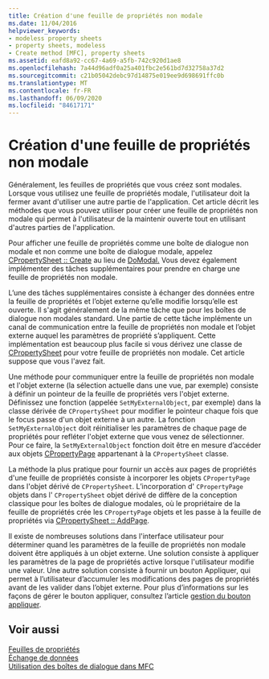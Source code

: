 ```yaml
---
title: Création d'une feuille de propriétés non modale
ms.date: 11/04/2016
helpviewer_keywords:
- modeless property sheets
- property sheets, modeless
- Create method [MFC], property sheets
ms.assetid: eafd8a92-cc67-4a69-a5fb-742c920d1ae8
ms.openlocfilehash: 7a44d96adf0a25a401fbc2e561bd7d32758a37d2
ms.sourcegitcommit: c21b05042debc97d14875e019ee9d698691ffc0b
ms.translationtype: MT
ms.contentlocale: fr-FR
ms.lasthandoff: 06/09/2020
ms.locfileid: "84617171"
---
```

# <a name="creating-a-modeless-property-sheet"></a>Création d'une feuille de propriétés non modale

Généralement, les feuilles de propriétés que vous créez sont modales. Lorsque vous utilisez une feuille de propriétés modale, l'utilisateur doit la fermer avant d'utiliser une autre partie de l'application. Cet article décrit les méthodes que vous pouvez utiliser pour créer une feuille de propriétés non modale qui permet à l'utilisateur de la maintenir ouverte tout en utilisant d'autres parties de l'application.

Pour afficher une feuille de propriétés comme une boîte de dialogue non modale et non comme une boîte de dialogue modale, appelez [CPropertySheet :: Create](reference/cpropertysheet-class.md#create) au lieu de [DoModal.](reference/cpropertysheet-class.md#domodal) Vous devez également implémenter des tâches supplémentaires pour prendre en charge une feuille de propriétés non modale.

L’une des tâches supplémentaires consiste à échanger des données entre la feuille de propriétés et l’objet externe qu’elle modifie lorsqu’elle est ouverte. Il s'agit généralement de la même tâche que pour les boîtes de dialogue non modales standard. Une partie de cette tâche implémente un canal de communication entre la feuille de propriétés non modale et l’objet externe auquel les paramètres de propriété s’appliquent. Cette implémentation est beaucoup plus facile si vous dérivez une classe de [CPropertySheet](reference/cpropertysheet-class.md) pour votre feuille de propriétés non modale. Cet article suppose que vous l'avez fait.

Une méthode pour communiquer entre la feuille de propriétés non modale et l'objet externe (la sélection actuelle dans une vue, par exemple) consiste à définir un pointeur de la feuille de propriétés vers l'objet externe. Définissez une fonction (appelée `SetMyExternalObject`, par exemple) dans la classe dérivée de `CPropertySheet` pour modifier le pointeur chaque fois que le focus passe d'un objet externe à un autre. La fonction `SetMyExternalObject` doit réinitialiser les paramètres de chaque page de propriétés pour refléter l'objet externe que vous venez de sélectionner. Pour ce faire, la `SetMyExternalObject` fonction doit être en mesure d’accéder aux objets [CPropertyPage](reference/cpropertypage-class.md) appartenant à la `CPropertySheet` classe.

La méthode la plus pratique pour fournir un accès aux pages de propriétés d'une feuille de propriétés consiste à incorporer les objets `CPropertyPage` dans l'objet dérivé de `CPropertySheet`. L’incorporation d' `CPropertyPage` objets dans l' `CPropertySheet` objet dérivé de diffère de la conception classique pour les boîtes de dialogue modales, où le propriétaire de la feuille de propriétés crée les `CPropertyPage` objets et les passe à la feuille de propriétés via [CPropertySheet :: AddPage](reference/cpropertysheet-class.md#addpage).

Il existe de nombreuses solutions dans l'interface utilisateur pour déterminer quand les paramètres de la feuille de propriétés non modale doivent être appliqués à un objet externe. Une solution consiste à appliquer les paramètres de la page de propriétés active lorsque l'utilisateur modifie une valeur. Une autre solution consiste à fournir un bouton Appliquer, qui permet à l’utilisateur d’accumuler les modifications des pages de propriétés avant de les valider dans l’objet externe. Pour plus d’informations sur les façons de gérer le bouton appliquer, consultez l’article [gestion du bouton appliquer](handling-the-apply-button.md).

## <a name="see-also"></a>Voir aussi

[Feuilles de propriétés](property-sheets-mfc.md)<br/>
[Échange de données](exchanging-data.md)<br/>
[Utilisation des boîtes de dialogue dans MFC](life-cycle-of-a-dialog-box.md)

